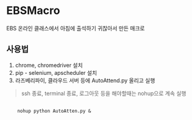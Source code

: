 # EBSMacro

EBS 온라인 클래스에서 아침에 출석하기 귀찮아서 만든 매크로


## 사용법

1. chrome, chromedriver 설치
2. pip - selenium, apscheduler 설치
3. 라즈베리파이, 클라우드 서버 등에 AutoAttend.py 올리고 실행
  > ssh 종료, terminal 종료, 로그아웃 등을 해야할때는 nohup으로 계속 실행
<pre>
  <code>
    nohup python AutoAtten.py & 
  </code>
</pre>

